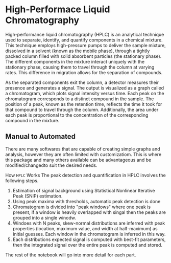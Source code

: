 # High-Performace Liquid Chromatography

High-performance liquid chromatography (HPLC) is an analytical technique used to separate, identify, and quantify components in a chemical mixture. This technique employs high-pressure pumps to deliver the sample mixture, dissolved in a solvent (known as the mobile phase), through a tightly packed column filled with solid absorbent particles (the stationary phase). The different components in the mixture interact uniquely with the stationary phase, causing them to travel through the column at varying rates. This difference in migration allows for the separation of compounds.

As the separated components exit the column, a detector measures their presence and generates a signal. The output is visualized as a graph called a chromatogram, which plots signal intensity versus time. Each peak on the chromatogram corresponds to a distinct compound in the sample. The position of a peak, known as the retention time, reflects the time it took for that compound to travel through the column. Additionally, the area under each peak is proportional to the concentration of the corresponding compound in the mixture.


## Manual to Automated

There are many softwares that are capable of creating simple graphs and analysis, however they are often limited with customizatiom. This is where this package and many others available can be advantageous and be modified/changedto suit the desired needs.


How  `HPLC` Works
The peak detection and quantification  in HPLC involves the following steps.

1. Estimation of signal background using Statistical Nonlinear Iterative Peak (SNIP) estimation.
2. Using peak maxima with thresholds, automatic peak detection is done
3. Chromatogram is divided into "peak windows" where one peak is present, if a window is heavily overlapped with singal then the peaks are grouped into a single winodw.
4. Windoes with N peaks, skew-normal distributions are inferred with peak properties (location, maximum value, and width at half-maximum) as initial guesses. Each window in the chromatogram is inferred in this way.
5. Each distributions expected signal is computed with best-fit parameters, then the integrated signal over the entire peak is computed and stored.

The rest of the notebook will go into more detail for each part.
